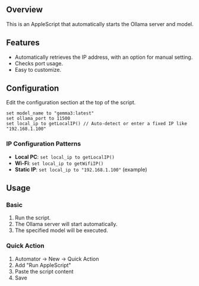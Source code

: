 ## Overview

This is an AppleScript that automatically starts the Ollama server and model.

## Features

- Automatically retrieves the IP address, with an option for manual setting.
- Checks port usage.
- Easy to customize.

## Configuration

Edit the configuration section at the top of the script.

```applescript
set model_name to "gemma3:latest"
set ollama_port to 11500
set local_ip to getLocalIP() // Auto-detect or enter a fixed IP like "192.168.1.100"
```

### IP Configuration Patterns

- **Local PC**: `set local_ip to getLocalIP()`
- **Wi-Fi**: `set local_ip to getWifiIP()`
- **Static IP**: `set local_ip to "192.168.1.100"` (example)

## Usage

### Basic
1. Run the script.
2. The Ollama server will start automatically.
3. The specified model will be executed.

### Quick Action
1. Automator -> New -> Quick Action
2. Add "Run AppleScript"
3. Paste the script content
4. Save
